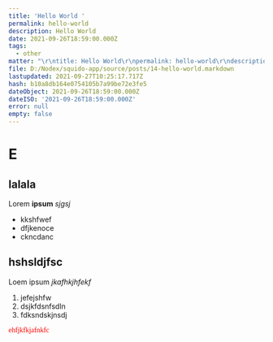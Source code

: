 ```yaml
---
title: 'Hello World '
permalink: hello-world
description: Hello World
date: 2021-09-26T18:59:00.000Z
tags:
  - other
matter: "\r\ntitle: Hello World\r\npermalink: hello-world\r\ndescription: Hello World\r\ndate: '2021-09-27 01:59:00'\r\ntags: \r\n  - other\r\n"
file: D:/Nodex/squido-app/source/posts/14-hello-world.markdown
lastupdated: 2021-09-27T10:25:17.717Z
hash: b10a8db164e0754105b7a99be72e3fe5
dateObject: 2021-09-26T18:59:00.000Z
dateISO: '2021-09-26T18:59:00.000Z'
error: null
empty: false
---
```


# E

## lalala

Lorem **ipsum** _sjgsj_
* kkshfwef
* dfjkenoce
* ckncdanc

## hshsldjfsc

Loem ipsum *jkafhkjhfekf*
1. jefejshfw 
1. dsjkfdsnfsdln
1. fdksndskjnsdj

<span style="font-family:Papyrus; font-size:1em;color:red">
ehfjkfkjafnkfc
</span>
